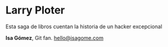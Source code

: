 # Larry Ploter 

Esta saga de libros cuentan la historia de un hacker excepcional


**Isa Gómez**, Git fan.
hello@isagome.com


